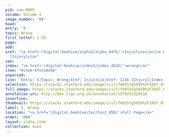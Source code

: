 ```yaml
---
pid: num_0005
volume: Volume 2
image_number: '68'
head: 
entry: '5'
topic: Wrong
first_letter: 1-25
page: 
add: 
xref: "<a href='/digital-beehive/alpha3/alpha_0476/'>Injustice</a>|<a href='/digital-beehive/toc/toc2_217/'>1116
  [Injury]</a>"
see: 
index: "<a href='/digital-beehive/index5/index_4635/'>wrong</a>"
item: "#item-9fe1a8e9d"
unparsed: 
line: 'Entry: 5|Topic: Wrong|Xref: Injustice|Xref: 1116 [Injury]|Index: wrong|#item-9fe1a8e9d'
selection: https://stacks.stanford.edu/image/iiif/fm855tg5659%2F1607_0535/812,1976,2947,554/full/0/default.jpg
full_image: https://stacks.stanford.edu/image/iiif/fm855tg5659%2F1607_0535/full/full/0/default.jpg
annotation_uri: http://dev.llgc.org.uk/annotation/1570221326318
insertion: 
thumbnail: https://stacks.stanford.edu/image/iiif/fm855tg5659%2F1607_0535/812,1976,600,180/250,/0/default.jpg
label: 5. Wrong
location: "<a href='/digital-beehive/toc/toc2_058/'>Full Page</a>"
order: '004'
layout: alpha_item
collection: num1
---
```

